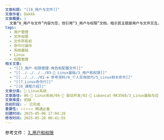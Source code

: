 ```yaml
---
文章标题: "[[8_用户与文件]]"
文章作者: Dakkk
文章概要: |
  文章“8_用户与文件”内容为空，但引用“3_用户与权限”文档，暗示其主题是用户与文件交互。可能涉及文件所有权、访问权限和基本文件操作，是操作系统权限管理和命令行操作的入门级核心知识。
tags:
  - 用户管理
  - 文件权限
  - 文件所有权
  - 命令行操作
  - 系统基础
  - Linux
  - 权限管理
相关文章:
  - "[[3_用户-权限管理-角色和配置文件]]"
  - "[[../../../../03-🐧 Linux基础/3_用户和权限]]"
  - "[[../../../01-❇️ 参考资料/0_个人实用技巧/5_Linux相关命令]]"
  - "[[7_Linux命令行]]"
  - "[[0_课程介绍]]"
文章分类: 🐧 Linux系统
文章路径: 06-🐧 Linux系统/04-🔌 驱动开发/02-💾 Lubancat-RK3568/3_Linux基础与应用开发实战/1_Linux系统/8_用户与文件.md
文章难度: 初级 💧
目前阶段: ✅ 已完成
重要性: ⭐⭐⭐⭐⭐ 精通必备
创建时间: 2025-05-06 17:04:28
修改时间: 2025-05-28 00:41:55
---
```


参考文件： [3_用户和权限](../../../../03-🐧%20Linux基础/3_用户和权限.md)

